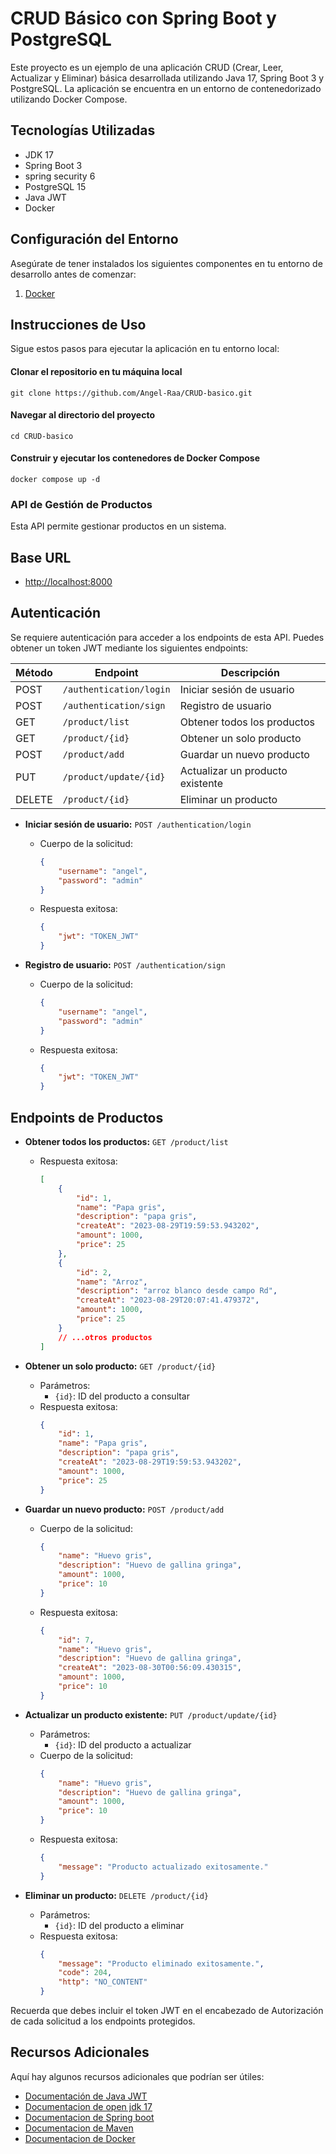 # CRUD Básico con Spring Boot y PostgreSQL

Este proyecto es un ejemplo de una aplicación CRUD (Crear, Leer, Actualizar y Eliminar) básica desarrollada utilizando Java 17, Spring Boot 3 y PostgreSQL. La aplicación se encuentra en un entorno de contenedorizado utilizando Docker Compose.

## Tecnologías Utilizadas

- JDK 17
- Spring Boot 3
- spring security 6
- PostgreSQL 15
- Java JWT
- Docker 

## Configuración del Entorno

Asegúrate de tener instalados los siguientes componentes en tu entorno de desarrollo antes de comenzar:

1. [Docker](https://docs.docker.com/compose/install/)

## Instrucciones de Uso

Sigue estos pasos para ejecutar la aplicación en tu entorno local:


#### Clonar el repositorio en tu máquina local
```
git clone https://github.com/Angel-Raa/CRUD-basico.git
```
#### Navegar al directorio del proyecto
```
cd CRUD-basico
```

#### Construir y ejecutar los contenedores de Docker Compose
```
docker compose up -d
```

### API de Gestión de Productos

Esta API permite gestionar productos en un sistema.

## Base URL

- [http://localhost:8000](http://localhost:9000)

## Autenticación

Se requiere autenticación para acceder a los endpoints de esta API. Puedes obtener un token JWT mediante los siguientes endpoints:

| Método   | Endpoint                               | Descripción                                |
|----------|----------------------------------------|--------------------------------------------|
| POST     | `/authentication/login`                | Iniciar sesión de usuario                  |
| POST     | `/authentication/sign`                 | Registro de usuario                        |
| GET      | `/product/list`                        | Obtener todos los productos                |
| GET      | `/product/{id}`                        | Obtener un solo producto                   |
| POST     | `/product/add`                         | Guardar un nuevo producto                  |
| PUT      | `/product/update/{id}`                 | Actualizar un producto existente           |
| DELETE   | `/product/{id}`                        | Eliminar un producto                       |


- **Iniciar sesión de usuario:** `POST /authentication/login`
    - Cuerpo de la solicitud:
        ```json
        {
            "username": "angel",
            "password": "admin"
        }
        ```
    - Respuesta exitosa:
        ```json
        {
            "jwt": "TOKEN_JWT"
        }
        ```

- **Registro de usuario:** `POST /authentication/sign`
    - Cuerpo de la solicitud:
        ```json
        {
            "username": "angel",
            "password": "admin"
        }
        ```
    - Respuesta exitosa:
        ```json
        {
            "jwt": "TOKEN_JWT"
        }
        ```

## Endpoints de Productos

- **Obtener todos los productos:** `GET /product/list`
    - Respuesta exitosa:
        ```json
        [
            {
                "id": 1,
                "name": "Papa gris",
                "description": "papa gris",
                "createAt": "2023-08-29T19:59:53.943202",
                "amount": 1000,
                "price": 25
            },
            {
                "id": 2,
                "name": "Arroz",
                "description": "arroz blanco desde campo Rd",
                "createAt": "2023-08-29T20:07:41.479372",
                "amount": 1000,
                "price": 25
            }
            // ...otros productos
        ]
        ```

- **Obtener un solo producto:** `GET /product/{id}`
    - Parámetros:
        - `{id}`: ID del producto a consultar
    - Respuesta exitosa:
        ```json
        {
            "id": 1,
            "name": "Papa gris",
            "description": "papa gris",
            "createAt": "2023-08-29T19:59:53.943202",
            "amount": 1000,
            "price": 25
        }
        ```

- **Guardar un nuevo producto:** `POST /product/add`
    - Cuerpo de la solicitud:
        ```json
        {
            "name": "Huevo gris",
            "description": "Huevo de gallina gringa",
            "amount": 1000,
            "price": 10
        }
        ```
    - Respuesta exitosa:
        ```json
        {
            "id": 7,
            "name": "Huevo gris",
            "description": "Huevo de gallina gringa",
            "createAt": "2023-08-30T00:56:09.430315",
            "amount": 1000,
            "price": 10
        }
        ```

- **Actualizar un producto existente:** `PUT /product/update/{id}`
    - Parámetros:
        - `{id}`: ID del producto a actualizar
    - Cuerpo de la solicitud:
        ```json
        {
            "name": "Huevo gris",
            "description": "Huevo de gallina gringa",
            "amount": 1000,
            "price": 10
        }
        ```
    - Respuesta exitosa:
        ```json
        {
            "message": "Producto actualizado exitosamente."
        }
        ```

- **Eliminar un producto:** `DELETE /product/{id}`
    - Parámetros:
        - `{id}`: ID del producto a eliminar
    - Respuesta exitosa:
        ```json
        {
            "message": "Producto eliminado exitosamente.",
            "code": 204,
            "http": "NO_CONTENT"
        }
        ```
Recuerda que debes incluir el token JWT en el encabezado de Autorización de cada solicitud a los endpoints protegidos.


## Recursos Adicionales

Aquí hay algunos recursos adicionales que podrían ser útiles:

- [Documentación de Java JWT](https://github.com/jwtk/jjwt)
- [Documentacion de open jdk 17](https://docs.oracle.com/en/java/javase/17/docs/api/)
- [Documentacion de Spring boot](https://docs.spring.io/spring-boot/docs/current/reference/htmlsingle/)
- [Documentacion de Maven](https://maven.apache.org/guides/getting-started/)
- [Documentacion de Docker](https://docs.docker.com/)

